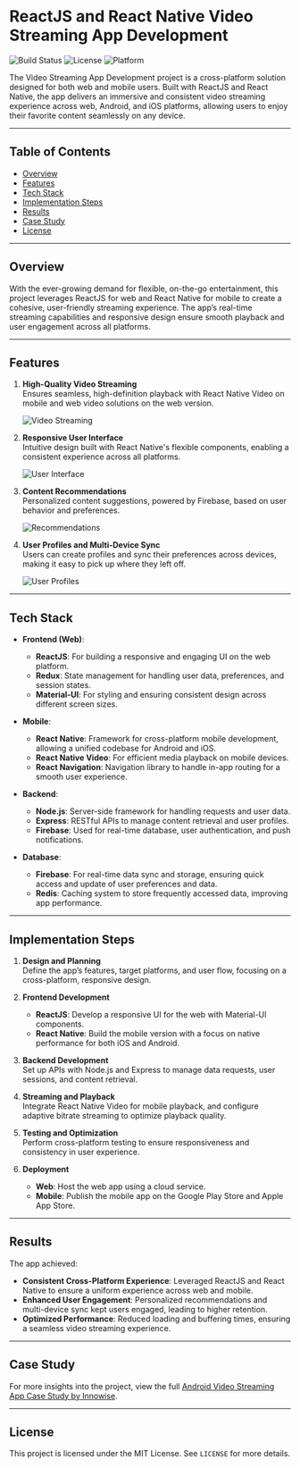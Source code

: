 # ReactJS and React Native Video Streaming App Development

![Build Status](https://img.shields.io/badge/build-passing-brightgreen)
![License](https://img.shields.io/github/license/yourusername/video-streaming-app)
![Platform](https://img.shields.io/badge/platform-Web%20%7C%20Android%20%7C%20iOS-blue)

The Video Streaming App Development project is a cross-platform solution designed for both web and mobile users. Built with ReactJS and React Native, the app delivers an immersive and consistent video streaming experience across web, Android, and iOS platforms, allowing users to enjoy their favorite content seamlessly on any device.

---

## Table of Contents
- [Overview](#overview)
- [Features](#features)
- [Tech Stack](#tech-stack)
- [Implementation Steps](#implementation-steps)
- [Results](#results)
- [Case Study](#case-study)
- [License](#license)

---

## Overview

With the ever-growing demand for flexible, on-the-go entertainment, this project leverages ReactJS for web and React Native for mobile to create a cohesive, user-friendly streaming experience. The app’s real-time streaming capabilities and responsive design ensure smooth playback and user engagement across all platforms.

---

## Features

1. **High-Quality Video Streaming**  
   Ensures seamless, high-definition playback with React Native Video on mobile and web video solutions on the web version.

   ![Video Streaming](https://i.ibb.co/17T1YJL/TV-streaming-Screen-1.png)

2. **Responsive User Interface**  
   Intuitive design built with React Native's flexible components, enabling a consistent experience across all platforms.

   ![User Interface](https://i.ibb.co/KGC4kC5/TV-streaming-Screen-2.png)

3. **Content Recommendations**  
   Personalized content suggestions, powered by Firebase, based on user behavior and preferences.

   ![Recommendations](https://i.ibb.co/FW3XDcP/TV-streaming-Screen-3.png)

4. **User Profiles and Multi-Device Sync**  
   Users can create profiles and sync their preferences across devices, making it easy to pick up where they left off.

   ![User Profiles](https://i.ibb.co/SvGB7FG/TV-streaming-Screen-4.png)

---

## Tech Stack

- **Frontend (Web)**:  
  - **ReactJS**: For building a responsive and engaging UI on the web platform.
  - **Redux**: State management for handling user data, preferences, and session states.
  - **Material-UI**: For styling and ensuring consistent design across different screen sizes.

- **Mobile**:  
  - **React Native**: Framework for cross-platform mobile development, allowing a unified codebase for Android and iOS.
  - **React Native Video**: For efficient media playback on mobile devices.
  - **React Navigation**: Navigation library to handle in-app routing for a smooth user experience.

- **Backend**:  
  - **Node.js**: Server-side framework for handling requests and user data.
  - **Express**: RESTful APIs to manage content retrieval and user profiles.
  - **Firebase**: Used for real-time database, user authentication, and push notifications.

- **Database**:  
  - **Firebase**: For real-time data sync and storage, ensuring quick access and update of user preferences and data.
  - **Redis**: Caching system to store frequently accessed data, improving app performance.

---

## Implementation Steps

1. **Design and Planning**  
   Define the app’s features, target platforms, and user flow, focusing on a cross-platform, responsive design.

2. **Frontend Development**  
   - **ReactJS**: Develop a responsive UI for the web with Material-UI components.
   - **React Native**: Build the mobile version with a focus on native performance for both iOS and Android.
   
3. **Backend Development**  
   Set up APIs with Node.js and Express to manage data requests, user sessions, and content retrieval.

4. **Streaming and Playback**  
   Integrate React Native Video for mobile playback, and configure adaptive bitrate streaming to optimize playback quality.

5. **Testing and Optimization**  
   Perform cross-platform testing to ensure responsiveness and consistency in user experience.

6. **Deployment**  
   - **Web**: Host the web app using a cloud service.
   - **Mobile**: Publish the mobile app on the Google Play Store and Apple App Store.

---

## Results

The app achieved:
- **Consistent Cross-Platform Experience**: Leveraged ReactJS and React Native to ensure a uniform experience across web and mobile.
- **Enhanced User Engagement**: Personalized recommendations and multi-device sync kept users engaged, leading to higher retention.
- **Optimized Performance**: Reduced loading and buffering times, ensuring a seamless video streaming experience.

---

## Case Study

For more insights into the project, view the full [Android Video Streaming App Case Study by Innowise](https://innowise.com/case/android-video-streaming-app-development/).

---

## License

This project is licensed under the MIT License. See `LICENSE` for more details.
